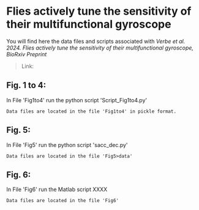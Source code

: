 # Flies actively tune the sensitivity of their multifunctional gyroscope

You will find here the data files and scripts associated with _Verbe et al. 2024. Flies actively tune the sensitivity of their multifunctional gyroscope, BioRxiv Preprint_

> Link: 

## Fig. 1 to 4: 
In File 'Fig1to4' run the python script 'Script_Fig1to4.py' 
``` 
Data files are located in the file 'Fig1to4' in pickle format. 
```

## Fig. 5: 
In File 'Fig5' run the python script 'sacc_dec.py' 
``` 
Data files are located in the file 'Fig5>data'
```

## Fig. 6: 
In File 'Fig6' run the Matlab script XXXX 
``` 
Data files are located in the file 'Fig6'  
```

